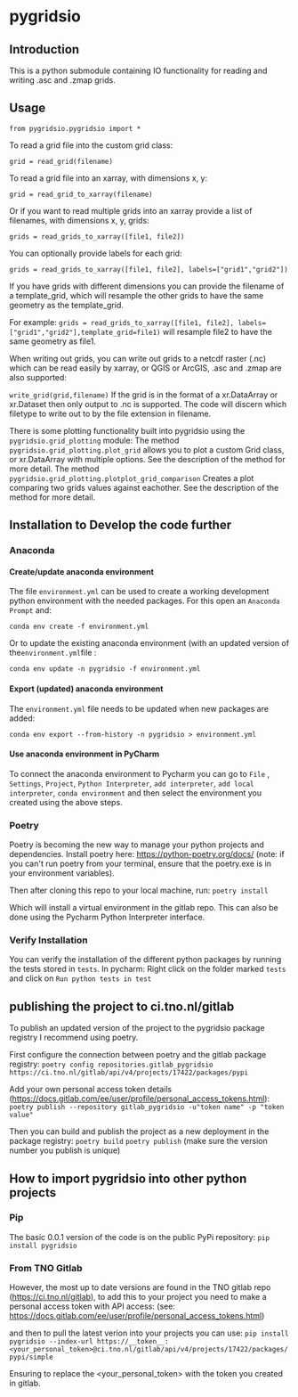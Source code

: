 # pygridsio



## Introduction

This is a python submodule containing IO functionality for reading and writing .asc and .zmap grids.

## Usage

`from pygridsio.pygridsio import *`

To read a grid file into the custom grid class:

`grid = read_grid(filename)`

To read a grid file into an xarray, with dimensions x, y:

`grid = read_grid_to_xarray(filename)`

Or if you want to read multiple grids into an xarray provide a list of filenames, with dimensions x, y, grids:

`grids = read_grids_to_xarray([file1, file2])`

You can optionally provide labels for each grid:

`grids = read_grids_to_xarray([file1, file2], labels=["grid1","grid2"])`

If you have grids with different dimensions you can provide the filename of a template_grid, which will resample the other grids to have the same geometry as the template_grid.

For example:
`grids = read_grids_to_xarray([file1, file2], labels=["grid1","grid2"],template_grid=file1)`
will resample file2 to have the same geometry as file1.

When writing out grids, you can write out grids to a netcdf raster (.nc) which can be read easily by xarray, or QGIS or ArcGIS, .asc and .zmap are also supported:

`write_grid(grid,filename)`
If the grid is in the format of a xr.DataArray or xr.Dataset then only output to .nc is supported.
The code will discern which filetype to write out to by the file extension in filename.

There is some plotting functionality built into pygridsio using the `pygridsio.grid_plotting` module:
The method `pygridsio.grid_plotting.plot_grid` allows you to plot a custom Grid class, or xr.DataArray with multiple options. See the description of the method for more detail.
The method `pygridsio.grid_plotting.plotplot_grid_comparison` Creates a plot comparing two grids values against eachother. See the description of the method for more detail.

## Installation to Develop the code further

### Anaconda
#### Create/update anaconda environment
The file `environment.yml` can be used to create a working development python environment with the needed packages.
For this open an `Anaconda Prompt` and:

`conda env create -f environment.yml`

Or to update the existing anaconda environment (with an updated version of the`environment.yml`file :

`conda env update -n pygridsio -f environment.yml`

#### Export (updated) anaconda environment
The `environment.yml` file needs to be updated when new packages are added:

`conda env export --from-history -n pygridsio > environment.yml`

#### Use anaconda environment in PyCharm
To connect the anaconda environment to Pycharm you can go to `File` , `Settings`, `Project`, `Python Interpreter`, `add interpreter`, `add local interpreter`, `conda environment` and then select the environment you created using the above steps.

### Poetry
Poetry is becoming the new way to manage your python projects and dependencies. Install poetry here: https://python-poetry.org/docs/ 
(note: if you can't run poetry from your terminal, ensure that the poetry.exe is in your environment variables).

Then after cloning this repo to your local machine, run:
`poetry install`

Which will install a virtual environment in the gitlab repo. This can also be done using the Pycharm Python Interpreter interface.

### Verify Installation
You can verify the installation of the different python packages by running the tests stored in `tests`. 
In pycharm: Right click on the folder marked `tests` and click on `Run python tests in test`

## publishing the project to ci.tno.nl/gitlab
To publish an updated version of the project to the pygridsio package registry I recommend using poetry.

First configure the connection between poetry and the gitlab package registry:
`poetry config repositories.gitlab_pygridsio https://ci.tno.nl/gitlab/api/v4/projects/17422/packages/pypi`

Add your own personal access token details (https://docs.gitlab.com/ee/user/profile/personal_access_tokens.html):
`poetry publish --repository gitlab_pygridsio -u"token name" -p "token value"`

Then you can build and publish the project as a new deployment in the package registry:
`poetry build`
`poetry publish`
(make sure the version number you publish is unique)

## How to import pygridsio into other python projects

### Pip

The basic 0.0.1 version of the code is on the public PyPi repository:
`pip install pygridsio`

### From TNO Gitlab
However, the most up to date versions are found in the TNO gitlab repo (https://ci.tno.nl/gitlab), to add this to your project you need to make a personal access token with API access:
(see: https://docs.gitlab.com/ee/user/profile/personal_access_tokens.html)

and then to pull the latest verion into your projects you can use:
`pip install pygridsio --index-url https://__token__:<your_personal_token>@ci.tno.nl/gitlab/api/v4/projects/17422/packages/pypi/simple`

Ensuring to replace the <your_personal_token> with the token you created in gitlab.

